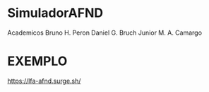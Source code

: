 # SimuladorAFND

Academicos
  Bruno H. Peron
  Daniel G. Bruch
  Junior M. A. Camargo
  
  
# EXEMPLO
https://lfa-afnd.surge.sh/
